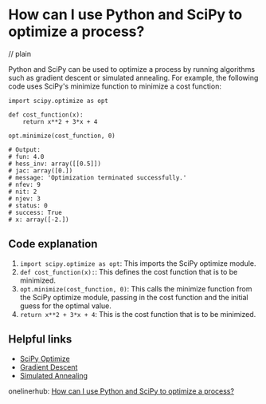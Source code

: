 # How can I use Python and SciPy to optimize a process?
// plain

Python and SciPy can be used to optimize a process by running algorithms such as gradient descent or simulated annealing. For example, the following code uses SciPy's minimize function to minimize a cost function:

```
import scipy.optimize as opt

def cost_function(x):
    return x**2 + 3*x + 4

opt.minimize(cost_function, 0)

# Output:
# fun: 4.0
# hess_inv: array([[0.5]])
# jac: array([0.])
# message: 'Optimization terminated successfully.'
# nfev: 9
# nit: 2
# njev: 3
# status: 0
# success: True
# x: array([-2.])
```

## Code explanation


1. `import scipy.optimize as opt`: This imports the SciPy optimize module.
2. `def cost_function(x):`: This defines the cost function that is to be minimized.
3. `opt.minimize(cost_function, 0)`: This calls the minimize function from the SciPy optimize module, passing in the cost function and the initial guess for the optimal value.
4. `return x**2 + 3*x + 4`: This is the cost function that is to be minimized.

## Helpful links

- [SciPy Optimize](https://docs.scipy.org/doc/scipy/reference/optimize.html)
- [Gradient Descent](https://en.wikipedia.org/wiki/Gradient_descent)
- [Simulated Annealing](https://en.wikipedia.org/wiki/Simulated_annealing)

onelinerhub: [How can I use Python and SciPy to optimize a process?](https://onelinerhub.com/python-scipy/how-can-i-use-python-and-scipy-to-optimize-a-process)